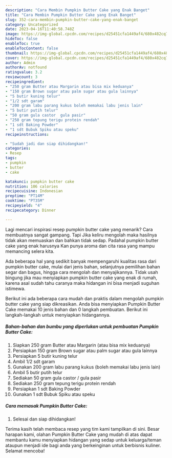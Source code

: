 ```yaml
---
description: "Cara Membin Pumpkin Butter Cake yang Enak Banget"
title: "Cara Membin Pumpkin Butter Cake yang Enak Banget"
slug: 352-cara-membin-pumpkin-butter-cake-yang-enak-banget
category: Uncategorized
date: 2023-04-16T11:40:58.748Z
image: https://img-global.cpcdn.com/recipes/d25451cfa1449af4/680x482cq70/pumpkin-butter-cake-foto-resep-utama.jpg
hideToc: false
enableToc: true
enableTocContent: false
thumbnail: https://img-global.cpcdn.com/recipes/d25451cfa1449af4/680x482cq70/pumpkin-butter-cake-foto-resep-utama.jpg
cover: https://img-global.cpcdn.com/recipes/d25451cfa1449af4/680x482cq70/pumpkin-butter-cake-foto-resep-utama.jpg
author: Admin
authorAv: notfound
ratingvalue: 3.2
reviewcount: 3
recipeingredient:
- "250 gram Butter atau Margarin atau bisa mix keduanya"
- "150 gram Brown sugar atau palm sugar atau gula lainnya"
- "5 butir kuning telur"
- "1/2 sdt garam"
- "200 gram labu parang kukus boleh memakai labu jenis lain"
- "5 butir putih telur"
- "50 gram gula castor  gula pasir"
- "250 gram tepung terigu protein rendah"
- "1 sdt Baking Powder"
- "1 sdt Bubuk Spiku atau speku"
recipeinstructions:

- "Sudah jadi dan siap dihidangkan!"
categories:
- Resep
tags:
- pumpkin
- butter
- cake

katakunci: pumpkin butter cake 
nutrition: 106 calories
recipecuisine: Indonesian
preptime: "PT14M"
cooktime: "PT35M"
recipeyield: "4"
recipecategory: Dinner

---
```



Lagi mencari inspirasi resep pumpkin butter cake yang menarik? Cara membuatnya sangat gampang. Tapi Jika keliru mengolah maka hasilnya tidak akan memuaskan dan bahkan tidak sedap. Padahal pumpkin butter cake yang enak harusnya Kan punya aroma dan cita rasa yang mampu memancing selera kita.


Ada beberapa hal yang sedikit banyak mempengaruhi kualitas rasa dari pumpkin butter cake, mulai dari jenis bahan, selanjutnya pemilihan bahan segar dan bagus, hingga cara mengolah dan menyajikannya. Tidak usah bingung jika mau menyiapkan pumpkin butter cake yang enak di rumah, karena asal sudah tahu caranya maka hidangan ini bisa menjadi suguhan istimewa.




Berikut ini ada beberapa cara mudah dan praktis dalam mengolah pumpkin butter cake yang siap dikreasikan. Anda bisa menyiapkan Pumpkin Butter Cake memakai 10 jenis bahan dan 0 langkah pembuatan. Berikut ini langkah-langkah untuk menyiapkan hidangannya.

<!--inarticleads1-->

##### Bahan-bahan dan bumbu yang diperlukan untuk pembuatan Pumpkin Butter Cake:

1. Siapkan 250 gram Butter atau Margarin (atau bisa mix keduanya)
1. Persiapkan 150 gram Brown sugar atau palm sugar atau gula lainnya
1. Persiapkan 5 butir kuning telur
1. Ambil 1/2 sdt garam
1. Gunakan 200 gram labu parang kukus (boleh memakai labu jenis lain)
1. Ambil 5 butir putih telur
1. Sediakan 50 gram gula castor / gula pasir
1. Sediakan 250 gram tepung terigu protein rendah
1. Persiapkan 1 sdt Baking Powder
1. Gunakan 1 sdt Bubuk Spiku atau speku




<!--inarticleads2-->

##### Cara memasak Pumpkin Butter Cake:


1. Selesai dan siap dihidangkan!



Terima kasih telah membaca resep yang tim kami tampilkan di sini. Besar harapan kami, olahan Pumpkin Butter Cake yang mudah di atas dapat membantu kamu menyiapkan hidangan yang sedap untuk keluarga/teman ataupun menjadi ide bagi anda yang berkeinginan untuk berbisnis kuliner. Selamat mencoba!
